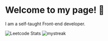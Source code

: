 # Welcome to my page! 👋 

I am a self-taught Front-end developer.

![Leetcode Stats](https://leetcard.jacoblin.cool/kirillmihalych?ext=heatmap)
<img src="https://github-readme-streak-stats.herokuapp.com/?user=madushadhanushka&theme=tokyonight" alt="mystreak"/>
